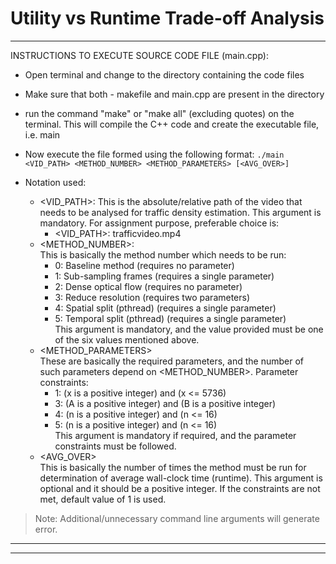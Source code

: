 # Utility vs Runtime Trade-off Analysis

---

INSTRUCTIONS TO EXECUTE SOURCE CODE FILE (main.cpp):
- Open terminal and change to the directory containing the code files
- Make sure that both - makefile and main.cpp are present in the directory
- run the command "make" or "make all" (excluding quotes) on the terminal.
  This will compile the C++ code and create the executable file, i.e. main
- Now execute the file formed using the following format: `./main <VID_PATH> <METHOD_NUMBER> <METHOD_PARAMETERS> [<AVG_OVER>]`

- Notation used:
  - <VID_PATH>:
     This is the absolute/relative path of the video that needs to be 
     analysed for traffic density estimation. This argument is mandatory.
     For assignment purpose, preferable choice is:  
	- <VID_PATH>: trafficvideo.mp4  
  - <METHOD_NUMBER>:  
	   This is basically the method number which needs to be run:  
     - 0: Baseline method (requires no parameter)  
     - 1: Sub-sampling frames (requires a single parameter)  
     - 2: Dense optical flow (requires no parameter)  
     - 3: Reduce resolution (requires two parameters)  
     - 4: Spatial split (pthread) (requires a single parameter)  
     - 5: Temporal split (pthread) (requires a single parameter)  
     This argument is mandatory, and the value provided must be one of the
     six values mentioned above.  
  - <METHOD_PARAMETERS>  
     These are basically the required parameters, and the number of such
     parameters depend on <METHOD_NUMBER>. Parameter constraints:  
     - 1: (x is a positive integer) and (x <= 5736)
     - 3: (A is a positive integer) and (B is a positive integer)  
     - 4: (n is a positive integer) and (n <= 16)  
     - 5: (n is a positive integer) and (n <= 16)  
    This argument is mandatory if required, and the parameter constraints must
    be followed.  
  - <AVG_OVER>   
     This is basically the number of times the method must be run for determination
     of average wall-clock time (runtime). This argument is optional and it should
     be a positive integer. If the constraints are not met, default value of 1 is
     used.  

> Note: Additional/unnecessary command line arguments will generate error.       

---
---
